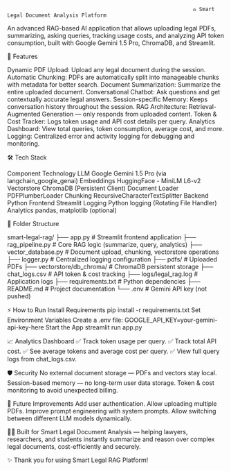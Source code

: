                                                                 ⚖️ Smart Legal Document Analysis Platform
An advanced RAG-based AI application that allows uploading legal PDFs, summarizing, asking queries, tracking usage costs, and analyzing API token consumption, built with Google Gemini 1.5 Pro, ChromaDB, and Streamlit.

🚀 Features

Dynamic PDF Upload: Upload any legal document during the session.
Automatic Chunking: PDFs are automatically split into manageable chunks with metadata for better search.
Document Summarization: Summarize the entire uploaded document.
Conversational Chatbot: Ask questions and get contextually accurate legal answers.
Session-specific Memory: Keeps conversation history throughout the session.
RAG Architecture: Retrieval-Augmented Generation — only responds from uploaded content.
Token & Cost Tracker: Logs token usage and API cost details per query.
Analytics Dashboard: View total queries, token consumption, average cost, and more.
Logging: Centralized error and activity logging for debugging and monitoring.

🛠️ Tech Stack

Component	Technology
LLM	Google Gemini 1.5 Pro (via langchain_google_genai)
Embeddings	HuggingFace - MiniLM L6-v2
Vectorstore	ChromaDB (Persistent Client)
Document Loader	PDFPlumberLoader
Chunking	RecursiveCharacterTextSplitter
Backend	Python
Frontend	Streamlit
Logging	Python logging (Rotating File Handler)
Analytics	pandas, matplotlib (optional)


📂 Folder Structure

smart-legal-rag/
├── app.py                  # Streamlit frontend application
├── rag_pipeline.py         # Core RAG logic (summarize, query, analytics)
├── vector_database.py      # Document upload, chunking, vectorstore operations
├── logger.py                # Centralized logging configuration
├── pdfs/                    # Uploaded PDFs
├── vectorstore/db_chroma/   # ChromaDB persistent storage
├── chat_logs.csv            # API token & cost tracking
├── logs/legal_rag.log       # Application logs
├── requirements.txt         # Python dependencies
├── README.md                # Project documentation
└── .env                     # Gemini API key (not pushed)


⚡ How to Run
Install Requirements
pip install -r requirements.txt
Set Environment Variables
Create a .env file:
GOOGLE_API_KEY=your-gemini-api-key-here
Start the App
streamlit run app.py


📈 Analytics Dashboard
✅ Track token usage per query.
✅ Track total API cost.
✅ See average tokens and average cost per query.
✅ View full query logs from chat_logs.csv.

🛡️ Security
No external document storage — PDFs and vectors stay local.
Session-based memory — no long-term user data storage.
Token & cost monitoring to avoid unexpected billing.

🎯 Future Improvements
Add user authentication.
Allow uploading multiple PDFs.
Improve prompt engineering with system prompts.
Allow switching between different LLM models dynamically.

👩‍⚖️ Built for
Smart Legal Document Analysis — helping lawyers, researchers, and students instantly summarize and reason over complex legal documents, cost-efficiently and securely.

✨ Thank you for using Smart Legal RAG Platform!
